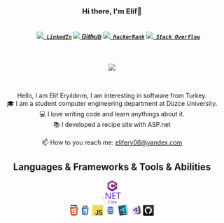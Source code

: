
<h3 align="center">
  Hi there, I'm Elif👋
</h3>
<h5 align="center">
  <code>
    <a href="https://www.linkedin.com/in/elifery06/" title="LinkedIn Profile"><img width="22" src="https://github.com/zumrudu-anka/zumrudu-anka/blob/master/images/linkedin.svg"> LinkedIn</a></code>
    <a href="https://github.com/elifery06" title="Github Profile"><img width="22" src="https://github.com/zumrudu-anka/zumrudu-anka/blob/master/images/github.svg"> Github</a></code>
  <code><a href="https://www.hackerrank.com/elifery06" title="HackerRank Profile"><img width="22" src="https://github.com/zumrudu-anka/zumrudu-anka/blob/master/images/hackerrank.png"> HackerRank</a></code>
  <code><a href="https://stackoverflow.com/users/14926951/elifery06" title="Stack Overflow Profile"><img width="22" src="https://github.com/zumrudu-anka/zumrudu-anka/blob/master/images/stackoverflow.svg"> Stack Overflow</a></code>
 
</h5>
<br>
<p align="center"> <img width="40%" src="https://user-images.githubusercontent.com/65746583/107860542-d4b4f480-6e50-11eb-82eb-0d7e47ca8716.gif"/> </p>


<br>
<p align="center">
     Hello, I am Elif Eryıldırım, I am interesting in software from Turkey.
  <br>
  🎓 I am a student computer engineering department at Düzce University.
  <br>
  💻 I love writing code and learn anythings about it.
  <br>
  📚 I developed a recipe site with ASP.net
  <br>
   <br>
  📫 How to you reach me: <a href="mailto: sadik.ortaoglan@gmail.com">elifery06@yandex.com</a>
</p>
  <h2 align="center">Languages & Frameworks & Tools & Abilities</h2>
  <p align="center">
  <code><img title="C#" height="25" src="https://github.com/Sadikortaoglan/Sadikortaoglan/blob/master/images/cSharp.svg"></code>
  <br>
  <code><img title=".NetCore" height="25" src="https://github.com/Sadikortaoglan/Sadikortaoglan/blob/master/images/dotnetcore.svg"></code>
   <br>
  <code><img title="HTML5" height="25" src="https://github.com/Sadikortaoglan/Sadikortaoglan/blob/master/images/html5.svg"></code>
  <code><img title="CSS" height="25" src="https://github.com/Sadikortaoglan/Sadikortaoglan/blob/master/images/css.svg"></code>
    <code><img title="JavaScript" height="25" src="https://raw.githubusercontent.com/github/explore/80688e429a7d4ef2fca1e82350fe8e3517d3494d/topics/javascript/javascript.png"></code>
  <code><img title="SQL" height="25" src="https://raw.githubusercontent.com/github/explore/80688e429a7d4ef2fca1e82350fe8e3517d3494d/topics/sql/sql.png"></code>
   <code><img title="Visual Studio Code" height="25" src="https://github.com/Sadikortaoglan/Sadikortaoglan/blob/master/images/vscode.png"></code>
  <code><img title="Microsoft Visual Studio" height="25" src="https://github.com/Sadikortaoglan/Sadikortaoglan/blob/master/images/visualstudio.png"></code>
   <code><img title="GitHub" height="25" src="https://github.com/Sadikortaoglan/Sadikortaoglan/blob/master/images/github.svg"></code>
 
  </p>
 
<!--
**elifery06/elifery06** is a ✨ _special_ ✨ repository because its `README.md` (this file) appears on your GitHub profile.

Here are some ideas to get you started:

- 🔭 I’m currently working on ...
- 🌱 I’m currently learning ...
- 👯 I’m looking to collaborate on ...
- 🤔 I’m looking for help with ...
- 💬 Ask me about ...
- 📫 How to reach me: ...
- 😄 Pronouns: ...
- ⚡ Fun fact: ...
-->

